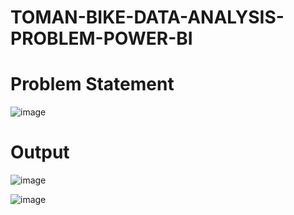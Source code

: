 # TOMAN-BIKE-DATA-ANALYSIS-PROBLEM-POWER-BI

# Problem Statement
![image](https://github.com/user-attachments/assets/3f83c8a0-59d5-44dd-b478-6df47a54f6dc)



# Output
![image](https://github.com/user-attachments/assets/c69ed9e9-8ef2-4cfa-b364-2d1d7a2043c5)


![image](https://github.com/user-attachments/assets/766c3d98-342e-46c4-8f11-0603f121503f)
